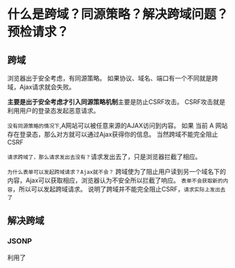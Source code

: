 # 什么是跨域？同源策略？解决跨域问题？预检请求？

## 跨域

浏览器出于安全考虑，有同源策略。
如果协议、域名、端口有一个不同就是跨域，Ajax请求就会失败。

<b>主要是出于安全考虑才引入同源策略机制</b>主要是防止CSRF攻击。
CSRF攻击就是利用用户的登录态发起恶意请求。

`没有同源策略的情况下`,A网站可以被任意来源的AJAX访问到内容。
如果 当前 A 网站存在登录态，那么对方就可以通过Ajax获得你的信息。
当然跨域不能完全阻止 CSRF

`请求跨域了，那么请求发出去没有？`请求发出去了，只是浏览器拦截了相应。

`为什么表单可以发起跨域请求？Ajax就不会？`
跨域使为了阻止用户读到另一个域名下的内容，Ajax可以获取相应，浏览器认为不安全所以拦截了响应。
`表单不会获取新的内容`，所以可以发起跨域请求。
说明了跨域并不能完全阻止CSRF，`请求实际上发出去了`

## 解决跨域

### JSONP

利用了<script>标签没有跨域限制的漏洞。